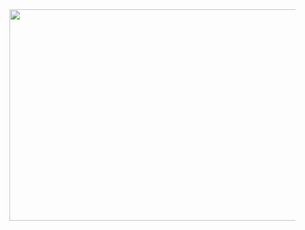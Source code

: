 

<!DOCTYPE html PUBLIC "-//W3C//DTD XHTML 1.0 Transitional//EN" "http://www.w3.org/TR/xhtml1/DTD/xhtml1-transitional.dtd">
<html xmlns="http://www.w3.org/1999/xhtml">
<head>
<meta http-equiv="Content-Type" content="text/html; charset=utf-8" />
<title>Toạ độ</title>
</head>

<body>
<img src="planet.jpg" width="672" height="372" />
<script language="JavaScript">
var firefox=document.getElementById&&!document.all;
document.onmousemove=mouseMove;
function mouseMove(e){
var str;
if (firefox) str="x="+e.clientX+", y="+e.clientY;
else str="x="+event.clientX+", y="+event.clientY;
document.title=str;
}
</script>
</body>
</html>
